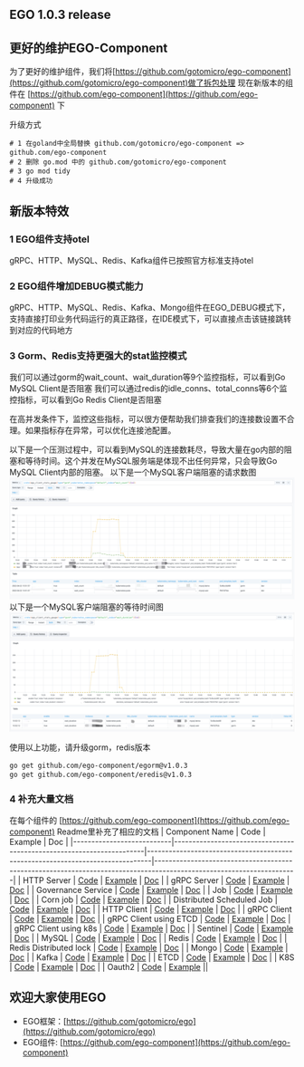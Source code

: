 ## EGO 1.0.3 release

## 更好的维护EGO-Component
为了更好的维护组件，我们将[https://github.com/gotomicro/ego-component](https://github.com/gotomicro/ego-component)做了拆包处理
现在新版本的组件在 [https://github.com/ego-component](https://github.com/ego-component) 下

升级方式
```
# 1 在goland中全局替换 github.com/gotomicro/ego-component => github.com/ego-component
# 2 删除 go.mod 中的 github.com/gotomicro/ego-component
# 3 go mod tidy
# 4 升级成功
```

## 新版本特效
### 1 EGO组件支持otel
gRPC、HTTP、MySQL、Redis、Kafka组件已按照官方标准支持otel

### 2 EGO组件增加DEBUG模式能力
gRPC、HTTP、MySQL、Redis、Kafka、Mongo组件在EGO_DEBUG模式下，支持直接打印业务代码运行的真正路径，在IDE模式下，可以直接点击该链接跳转到对应的代码地方

### 3 Gorm、Redis支持更强大的stat监控模式
我们可以通过gorm的wait_count、wait_duration等9个监控指标，可以看到Go MySQL Client是否阻塞
我们可以通过redis的idle_conns、total_conns等6个监控指标，可以看到Go Redis Client是否阻塞

在高并发条件下，监控这些指标，可以很方便帮助我们排查我们的连接数设置不合理。如果指标存在异常，可以优化连接池配置。

以下是一个压测过程中，可以看到MySQL的连接数耗尽，导致大量在go内部的阻塞和等待时间。这个并发在MySQL服务端是体现不出任何异常，只会导致Go MySQL Client内部的阻塞。
以下是一个MySQL客户端阻塞的请求数图
![img.png](../images/awesome/egov1.0.3_1.png)
以下是一个MySQL客户端阻塞的等待时间图
![img.png](../images/awesome/egov1.0.3_2.png)

使用以上功能，请升级gorm，redis版本
```
go get github.com/ego-component/egorm@v1.0.3
go get github.com/ego-component/eredis@v1.0.3
```

### 4 补充大量文档
在每个组件的 [https://github.com/ego-component](https://github.com/ego-component) Readme里补充了相应的文档
| Component Name            | Code                                                                 | Example                                                                       | Doc                                                                                                                 |
|---------------------------|----------------------------------------------------------------------|-------------------------------------------------------------------------------|---------------------------------------------------------------------------------------------------------------------|
| HTTP Server               | [Code](https://github.com/gotomicro/ego/tree/master/server/egin)     | [Example](https://github.com/gotomicro/ego/tree/master/examples/server/http)  | [Doc](https://ego.gocn.vip/frame/server/http.html)                                                                  |
| gRPC Server               | [Code](https://github.com/gotomicro/ego/tree/master/server/egrpc)    | [Example](https://github.com/gotomicro/ego/tree/master/examples/server/grpc)  | [Doc](https://ego.gocn.vip/frame/server/grpc.html#example)                                                          |
| Governance Service        | [Code](https://github.com/gotomicro/ego/tree/master/server/egovernor) | [Example](https://github.com/gotomicro/ego/tree/master/examples/server/governor) | [Doc](https://ego.gocn.vip/frame/server/governor.html)                                                              |
| Job                       | [Code](https://github.com/gotomicro/ego/tree/master/task/ejob)       | [Example](https://github.com/gotomicro/ego/tree/master/examples/task/job)     | [Doc](https://ego.gocn.vip/frame/task/job.html)                                                                     |
| Corn job                  | [Code](https://github.com/gotomicro/ego/tree/master/task/ecron)      | [Example](https://github.com/gotomicro/ego/tree/master/examples/task/cron)    | [Doc](https://ego.gocn.vip/frame/task/cron.html#_3-%E5%B8%B8%E8%A7%84%E5%AE%9A%E6%97%B6%E4%BB%BB%E5%8A%A1)          |
| Distributed Scheduled Job | [Code](https://github.com/gotomicro/ego/tree/master/task/ecron)      | [Example](https://github.com/gotomicro/ego/tree/master/examples/task/cron)    | [Doc](https://ego.gocn.vip/frame/task/cron.html#_4-%E5%88%86%E5%B8%83%E5%BC%8F%E5%AE%9A%E6%97%B6%E4%BB%BB%E5%8A%A1) |
| HTTP Client               | [Code](https://github.com/gotomicro/ego/tree/master/client/ehttp)    | [Example](https://github.com/gotomicro/ego/tree/master/examples/http/client)  | [Doc](https://ego.gocn.vip/frame/client/http.html#example)                                                          |
| gRPC Client               | [Code](https://github.com/gotomicro/ego/tree/master/client/egrpc)    | [Example](https://github.com/gotomicro/ego/tree/master/examples/grpc/direct)  | [Doc](https://ego.gocn.vip/frame/client/grpc.html#_4-%E7%9B%B4%E8%BF%9Egrpc)                                        |
| gRPC Client using ETCD    | [Code](https://github.com/ego-component/tree/master/eetcd)           | [Example](https://github.com/ego-component/tree/master/eetcd/examples)        | [Doc](https://ego.gocn.vip/frame/client/grpc.html#_5-%E4%BD%BF%E7%94%A8etcd%E7%9A%84grpc)                           |
| gRPC Client using k8s     | [Code](https://github.com/ego-component/tree/master/ek8s)            | [Example](https://github.com/ego-component/tree/master/ek8s/examples)         | [Doc](https://ego.gocn.vip/frame/client/grpc.html#_6-%E4%BD%BF%E7%94%A8k8s%E7%9A%84grpc)                            |
| Sentinel                  | [Code](https://github.com/gotomicro/ego/tree/master/core/esentinel)  | [Example](https://github.com/gotomicro/ego/tree/master/examples/sentinel/http) | [Doc](https://ego.gocn.vip/frame/client/sentinel.html)                                                              |
| MySQL                     | [Code](https://github.com/ego-component/tree/master/egorm)           | [Example](https://github.com/ego-component/tree/master/egorm/examples)        | [Doc](https://ego.gocn.vip/frame/client/gorm.html#example)                                                          |
| Redis                     | [Code](https://github.com/ego-component/tree/master/eredis)          | [Example](https://github.com/ego-component/tree/master/eredis/examples)       | [Doc](https://ego.gocn.vip/frame/client/redis.html#example)                                                         |
| Redis Distributed lock    | [Code](https://github.com/ego-component/tree/master/eredis)          | [Example](https://github.com/ego-component/tree/master/eredis/examples)       | [Doc](https://ego.gocn.vip/frame/client/redis.html#example)                                                         |
| Mongo                     | [Code](https://github.com/ego-component/tree/master/emongo)          | [Example](https://github.com/ego-component/tree/master/emongo/examples)       | [Doc](https://ego.gocn.vip/frame/client/mongo.html)                                                                 |
| Kafka                     | [Code](https://github.com/ego-component/tree/master/ekafka)          | [Example](https://github.com/ego-component/tree/master/ekafka/examples)       | [Doc](https://ego.gocn.vip/frame/client/kafka.html)                                                                 |
| ETCD                      | [Code](https://github.com/ego-component/tree/master/eetcd)           | [Example](https://github.com/ego-component/tree/master/eetcd/examples)        | [Doc](https://ego.gocn.vip/frame/client/eetcd.html)                                                                 |
| K8S                       | [Code](https://github.com/ego-component/tree/master/ek8s)            | [Example](https://github.com/ego-component/tree/master/ek8s/examples)         | [Doc](https://ego.gocn.vip/frame/client/ek8s.html)                                                                  |
| Oauth2                    | [Code](https://github.com/ego-component/tree/master/eoauth2)         | [Example](https://github.com/ego-component/tree/master/eoauth2/examples)      ||

## 欢迎大家使用EGO
* EGO框架：[https://github.com/gotomicro/ego](https://github.com/gotomicro/ego)
* EGO组件: [https://github.com/ego-component](https://github.com/ego-component)
